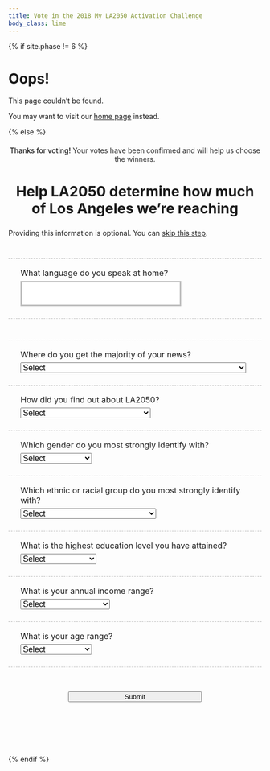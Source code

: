 ```yaml
---
title: Vote in the 2018 My LA2050 Activation Challenge
body_class: lime
---
```


{% if site.phase != 6 %}

# Oops!

<div class="introduction" markdown="1">
This page couldn’t be found.

You may want to visit our [home page](/) instead.
</div>

{% else %}

<div class="introduction" markdown="1">

<h2 style="max-width: none; text-align: center; font-size: inherit; color: var(--secondary-color); font-weight: 500;">Thanks for voting! <span style="font-weight: normal; color: rgb(41, 41, 41); /* @midnight */">Your votes have been confirmed and will help us choose the winners.</span></h2>

<h2 style="text-align: center; margin-left: auto; margin-right: auto; max-width: 20em; font-size: 2em;">Help LA2050 determine how much of Los Angeles we’re reaching</h2>
<p style="font-size: inherit;"><small style="font-size: inherit;">Providing this information is optional. You can <a href="/vote/confirmation/">skip this step</a>.</small></p>

</div>

<form name="vote_survey" action="/vote/confirmation/" method="post" data-netlify="true">

  <p>
    <label>
      What language do you speak at home?<br />
      <input type="text" name="language" placeholder="" />
    </label>
  </p>
  <script>
  (function() {
    //var languages = "हिन्दी, 中文, Français, 한국어, Deutsche, English, Español, ไทย, 日本語, فارسی, Tiếng Việt, ລາວ, Samala, עִברִית, አማርኛ, 中文".split(', ')
    var languages = "हिन्दी, 日本語, English, Español, ไทย".split(', ')

    languages.sort(function(a, b) {
      var random = Math.floor(Math.random() * languages.length) + 1;
      if (random > (languages.length / 2)) return 1;
      else if (random < (languages.length / 2)) return -1;
      return 0;
    })
    document.querySelector('input[name="language"]').placeholder = languages.join(', ')
  })();
  </script>

  <p>
    <label>
      Where do you get the majority of your news?<br />
      <select name="news_source">
        <option value="">Select</option>
        <option value="">-----------------</option>
        <option>Traditional print newspapers and magazines (e.g. LA Times)</option>
        <option>Traditional online media outlets (e.g. CNN)</option>
        <option>Online-only media outlets</option>
        <option>Social media platforms</option>
        <option>Online blogs/forums</option>
        <option>Television</option>
        <option>Radio</option>
        <option>Information shared by friends or family</option>
        <option>Community groups or organizations</option>
        <option>I’d rather not say</option>
      </select>
    </label>
  </p>

  <p>
    <label>
      How did you find out about LA2050?<br />
      <select name="how_you_found_la2050">
        <option value="">Select</option>
        <option value="">-----------------</option>
        <option>LA2050 Newsletter</option>
        <option>Community group or organization</option>
        <option>Friends or family</option>
        <option>Professional network</option>
        <option>Social media</option>
        <option>News outlet</option>
        <option>Advertisements</option>
        <option>Other</option>
        <option>I’d rather not say</option>
      </select>
    </label>
  </p>

  <p>
    <label>
      Which gender do you most strongly identify with?<br />
      <select name="gender">
        <option value="">Select</option>
        <option value="">-----------------</option>
        <option>Male</option>
        <option>Female</option>
        <option>Other</option>
        <option>I’d rather not say</option>
      </select>
    </label>
  </p>

  <p>
    <label>
      Which ethnic or racial group do you most strongly identify with?<br />
      <select name="race">
        <option value="">Select</option>
        <option value="">-----------------</option>
        <option>Native American or Alaskan Native</option>
        <option>Asian</option>
        <option>Black or African-American</option>
        <option>Hispanic or Latino</option>
        <option>Middle Eastern or North African</option>
        <option>Native Hawaiian or Pacific Islander</option>
        <option>White</option>
        <option>Other</option>
        <option>I’d rather not say</option>
      </select>
    </label>
  </p>

  <p>
    <label>
      What is the highest education level you have attained?<br />
      <select name="education">
        <option value="">Select</option>
        <option value="">-----------------</option>
        <option>Grade school</option>
        <option>High school</option>
        <option>Associates</option>
        <option>Bachelors</option>
        <option>Advanced Degree</option>
        <option>I’d rather not say</option>
      </select>
    </label>
  </p>

  <p>
    <label name="income">
      What is your annual income range?<br />
      <select>
        <option value="">Select</option>
        <option value="">-----------------</option>
        <option>Less than $25,000</option>
        <option>$25,000 to $34,999</option>
        <option>$35,000 to $49,999</option>
        <option>$50,000 to $74,999</option>
        <option>$75,000 to $99,999</option>
        <option>$100,000 to $149,999</option>
        <option>$150,000 to $199,999</option>
        <option>$200,000 or more</option>
        <option>I’d rather not say</option>
      </select>
    </label>
  </p>

  <p>
    <label>
      What is your age range?<br />
      <select name="age">
        <option value="">Select</option>
        <option value="">-----------------</option>
        <option>14-17</option>
        <option>18-25</option>
        <option>26-34</option>
        <option>35-44</option>
        <option>45-54</option>
        <option>55-64</option>
        <option>65 and up</option>
        <option>I’d rather not say</option>
      </select>
    </label>
  </p>

  <p class="action">
    <button type="submit">Submit</button>
  </p>
</form>

<style>
.promotion {
  display: none;
}
.introduction {
  margin-bottom: 0;
}
form {
  margin-top: 3em;
  text-align: left;
  margin-left: auto;
  margin-right: auto;
  max-width: 40em;
  margin-bottom: 7.5em;
}
form p {
  text-align: left;
  /*margin-top: 1.5em;*/
  font-size: 1rem !important;
}
form p,
form p.action {
  margin-top: 1.5em;
  padding-top: 1.125em;
  border-top: 1px dashed rgba(141, 208, 59, 1); /* @lime */
  border-top: 1px dashed rgba(0, 0, 0, 0.25);
}
@media (min-width: 30em) {
  form p,
  form p.action {
    padding-left: 1.5em;
    padding-right: 1.5em;
  }
}
/*form p:first-child,
form p.action {
  border-top: 0.1875em solid rgba(0, 0, 0, 0.1);
}*/
form p.action {
  padding-top: 3em;
  text-align: center;
}
form input[type="text"],
form select {
  margin-top: 0.375em;
  font-size: inherit;
  max-width: 100%;
}
form button {
  width: 100%;
  max-width: 20em;
}
form input[type="text"],
form input[type="number"] {
  font-family: inherit;
  font-size: inherit;
  line-height: inherit;
  font-weight: 600;
  padding: 0.75em;
  border-radius: 0;
  max-width: none;
  box-sizing: border-box;
  text-align: center;
  border: 0.1875em solid rgb(237, 59, 136); /* @strawberry */
  border-color: rgba(0, 0, 0, 0.25);
  width: 100%;
  max-width: 20em;

  /* Remove Safari’s default styles for search fields */
  -webkit-appearance: none;

  text-align: left;
}
</style>

{% endif %}
